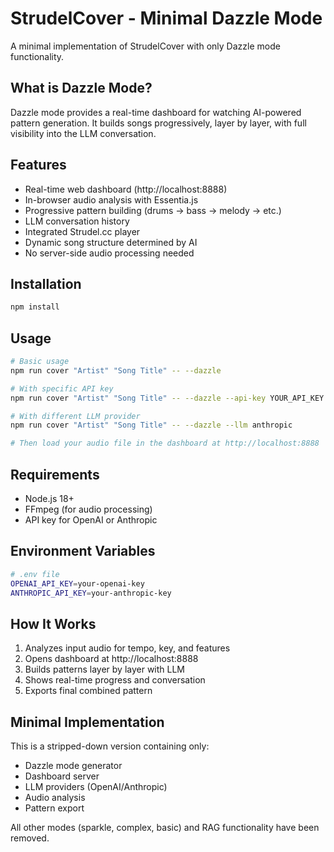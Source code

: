 # StrudelCover - Minimal Dazzle Mode

A minimal implementation of StrudelCover with only Dazzle mode functionality.

## What is Dazzle Mode?

Dazzle mode provides a real-time dashboard for watching AI-powered pattern generation. It builds songs progressively, layer by layer, with full visibility into the LLM conversation.

## Features

- Real-time web dashboard (http://localhost:8888)
- In-browser audio analysis with Essentia.js
- Progressive pattern building (drums → bass → melody → etc.)
- LLM conversation history
- Integrated Strudel.cc player
- Dynamic song structure determined by AI
- No server-side audio processing needed

## Installation

```bash
npm install
```

## Usage

```bash
# Basic usage
npm run cover "Artist" "Song Title" -- --dazzle

# With specific API key
npm run cover "Artist" "Song Title" -- --dazzle --api-key YOUR_API_KEY

# With different LLM provider
npm run cover "Artist" "Song Title" -- --dazzle --llm anthropic

# Then load your audio file in the dashboard at http://localhost:8888
```

## Requirements

- Node.js 18+
- FFmpeg (for audio processing)
- API key for OpenAI or Anthropic

## Environment Variables

```bash
# .env file
OPENAI_API_KEY=your-openai-key
ANTHROPIC_API_KEY=your-anthropic-key
```

## How It Works

1. Analyzes input audio for tempo, key, and features
2. Opens dashboard at http://localhost:8888
3. Builds patterns layer by layer with LLM
4. Shows real-time progress and conversation
5. Exports final combined pattern

## Minimal Implementation

This is a stripped-down version containing only:
- Dazzle mode generator
- Dashboard server
- LLM providers (OpenAI/Anthropic)
- Audio analysis
- Pattern export

All other modes (sparkle, complex, basic) and RAG functionality have been removed.